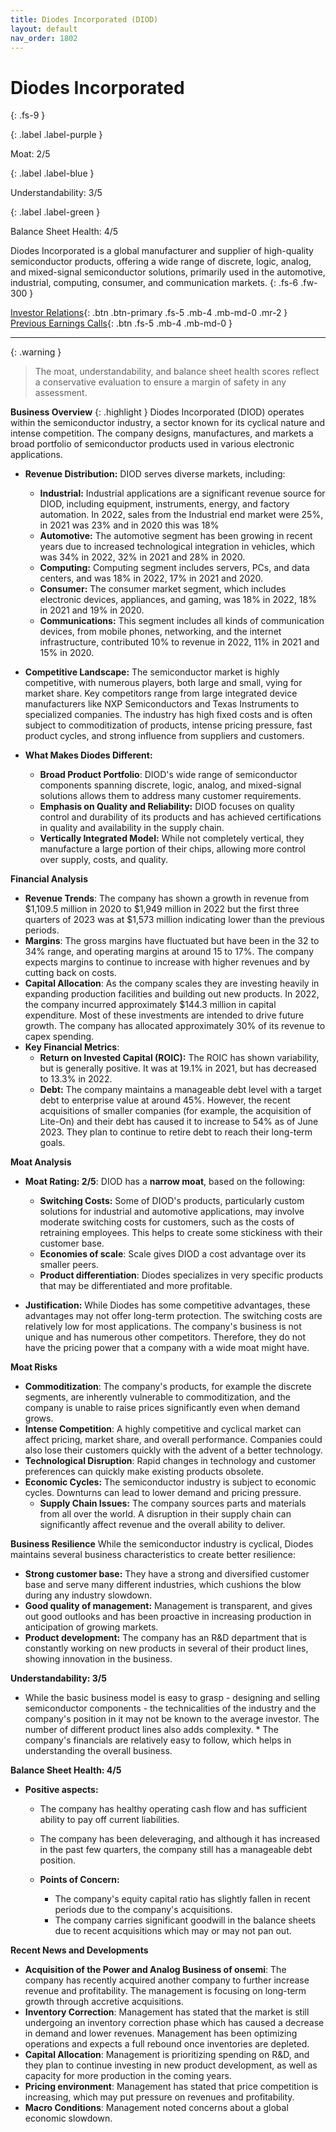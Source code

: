 ```yaml
---
title: Diodes Incorporated (DIOD)
layout: default
nav_order: 1802
---
```


# Diodes Incorporated
{: .fs-9 }

{: .label .label-purple }

Moat: 2/5

{: .label .label-blue }

Understandability: 3/5

{: .label .label-green }

Balance Sheet Health: 4/5

Diodes Incorporated is a global manufacturer and supplier of high-quality semiconductor products, offering a wide range of discrete, logic, analog, and mixed-signal semiconductor solutions, primarily used in the automotive, industrial, computing, consumer, and communication markets.
{: .fs-6 .fw-300 }

[Investor Relations](https://www.google.com/search?q=DIOD+investor+relations){: .btn .btn-primary .fs-5 .mb-4 .mb-md-0 .mr-2 }
[Previous Earnings Calls](https://discountingcashflows.com/company/DIOD/transcripts/){: .btn .fs-5 .mb-4 .mb-md-0 }

---

{: .warning }
>The moat, understandability, and balance sheet health scores reflect a conservative evaluation to ensure a margin of safety in any assessment.



**Business Overview**
{: .highlight }
Diodes Incorporated (DIOD) operates within the semiconductor industry, a sector known for its cyclical nature and intense competition. The company designs, manufactures, and markets a broad portfolio of semiconductor products used in various electronic applications.
*   **Revenue Distribution:** DIOD serves diverse markets, including:
      * **Industrial:** Industrial applications are a significant revenue source for DIOD, including equipment, instruments, energy, and factory automation. In 2022, sales from the Industrial end market were 25%, in 2021 was 23% and in 2020 this was 18%
      *   **Automotive:** The automotive segment has been growing in recent years due to increased technological integration in vehicles, which was 34% in 2022, 32% in 2021 and 28% in 2020.
      *   **Computing:** Computing segment includes servers, PCs, and data centers, and was 18% in 2022, 17% in 2021 and 2020.
    *   **Consumer:** The consumer market segment, which includes electronic devices, appliances, and gaming, was 18% in 2022, 18% in 2021 and 19% in 2020.
      *   **Communications:** This segment includes all kinds of communication devices, from mobile phones, networking, and the internet infrastructure, contributed 10% to revenue in 2022, 11% in 2021 and 15% in 2020.

*   **Competitive Landscape:** The semiconductor market is highly competitive, with numerous players, both large and small, vying for market share. Key competitors range from large integrated device manufacturers like NXP Semiconductors and Texas Instruments to specialized companies. The industry has high fixed costs and is often subject to commoditization of products, intense pricing pressure, fast product cycles, and strong influence from suppliers and customers.
*   **What Makes Diodes Different:**
      *   **Broad Product Portfolio**: DIOD's wide range of semiconductor components spanning discrete, logic, analog, and mixed-signal solutions allows them to address many customer requirements.
      *   **Emphasis on Quality and Reliability:** DIOD focuses on quality control and durability of its products and has achieved certifications in quality and availability in the supply chain. 
      *   **Vertically Integrated Model:** While not completely vertical, they manufacture a large portion of their chips, allowing more control over supply, costs, and quality.

**Financial Analysis**
*  **Revenue Trends**: The company has shown a growth in revenue from $1,109.5 million in 2020 to $1,949 million in 2022 but the first three quarters of 2023 was at $1,573 million indicating lower than the previous periods.
*   **Margins**: The gross margins have fluctuated but have been in the 32 to 34% range, and operating margins at around 15 to 17%. The company expects margins to continue to increase with higher revenues and by cutting back on costs.
*    **Capital Allocation**: As the company scales they are investing heavily in expanding production facilities and building out new products. In 2022, the company incurred approximately $144.3 million in capital expenditure. Most of these investments are intended to drive future growth. The company has allocated approximately 30% of its revenue to capex spending.
*   **Key Financial Metrics**:
      *   **Return on Invested Capital (ROIC):** The ROIC has shown variability, but is generally positive. It was at 19.1% in 2021, but has decreased to 13.3% in 2022.
       *  **Debt:** The company maintains a manageable debt level with a target debt to enterprise value at around 45%. However, the recent acquisitions of smaller companies (for example, the acquisition of Lite-On) and their debt has caused it to increase to 54% as of June 2023. They plan to continue to retire debt to reach their long-term goals.

**Moat Analysis**
*   **Moat Rating: 2/5**: DIOD has a **narrow moat**, based on the following:
    *   **Switching Costs:** Some of DIOD's products, particularly custom solutions for industrial and automotive applications, may involve moderate switching costs for customers, such as the costs of retraining employees. This helps to create some stickiness with their customer base. 
    *   **Economies of scale**: Scale gives DIOD a cost advantage over its smaller peers.
    *   **Product differentiation**: Diodes specializes in very specific products that may be differentiated and more profitable.

*  **Justification:**
       While Diodes has some competitive advantages, these advantages may not offer long-term protection. The switching costs are relatively low for most applications. The company's business is not unique and has numerous other competitors. Therefore, they do not have the pricing power that a company with a wide moat might have.

**Moat Risks**
*  **Commoditization**: The company's products, for example the discrete segments, are inherently vulnerable to commoditization, and the company is unable to raise prices significantly even when demand grows.
*  **Intense Competition**: A highly competitive and cyclical market can affect pricing, market share, and overall performance. Companies could also lose their customers quickly with the advent of a better technology.
*  **Technological Disruption**:  Rapid changes in technology and customer preferences can quickly make existing products obsolete.
*   **Economic Cycles:** The semiconductor industry is subject to economic cycles. Downturns can lead to lower demand and pricing pressure.
    *   **Supply Chain Issues:** The company sources parts and materials from all over the world. A disruption in their supply chain can significantly affect revenue and the overall ability to deliver.

**Business Resilience**
While the semiconductor industry is cyclical, Diodes maintains several business characteristics to create better resilience:
  *  **Strong customer base:** They have a strong and diversified customer base and serve many different industries, which cushions the blow during any industry slowdown.
   *   **Good quality of management:** Management is transparent, and gives out good outlooks and has been proactive in increasing production in anticipation of growing markets.
   *   **Product development:** The company has an R&D department that is constantly working on new products in several of their product lines, showing innovation in the business.

**Understandability: 3/5**
  *   While the basic business model is easy to grasp - designing and selling semiconductor components - the technicalities of the industry and the company's position in it may not be known to the average investor. The number of different product lines also adds complexity.
    *   The company's financials are relatively easy to follow, which helps in understanding the overall business. 

**Balance Sheet Health: 4/5**
*  **Positive aspects:**
      *   The company has healthy operating cash flow and has sufficient ability to pay off current liabilities.
    *   The company has been deleveraging, and although it has increased in the past few quarters, the company still has a manageable debt position.

   *   **Points of Concern:**
        *   The company's equity capital ratio has slightly fallen in recent periods due to the company's acquisitions.
        *   The company carries significant goodwill in the balance sheets due to recent acquisitions which may or may not pan out.

**Recent News and Developments**
 *    **Acquisition of the Power and Analog Business of onsemi**: The company has recently acquired another company to further increase revenue and profitability. The management is focusing on long-term growth through accretive acquisitions.
  *   **Inventory Correction**: Management has stated that the market is still undergoing an inventory correction phase which has caused a decrease in demand and lower revenues. Management has been optimizing operations and expects a full rebound once inventories are depleted.
  *  **Capital Allocation**: Management is prioritizing spending on R&D, and they plan to continue investing in new product development, as well as capacity for more production in the coming years.
  *  **Pricing environment**: Management has stated that price competition is increasing, which may put pressure on revenues and profitability.
*  **Macro Conditions**: Management noted concerns about a global economic slowdown.
